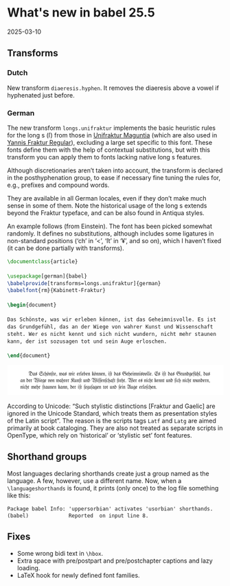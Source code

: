 # What's new in babel 25.5

2025-03-10

## Transforms

### Dutch ###

New transform `diaeresis.hyphen`. It removes the diaeresis above a
vowel if hyphenated just before.
  
### German ###

The new transform `longs.unifraktur` implements the basic heuristic
rules for the long s (ſ) from those in [Unifraktur
Maguntia](https://unifraktur.sourceforge.net/) (which are also used in
[Yannis Fraktur Regular](https://ctan.org/pkg/yfonts-otf)), excluding a
large set specific to this font. These fonts define them with the help
of contextual substitutions, but with this transform you can apply them
to fonts lacking native long s features.

Although discretionaries aren’t taken into account, the transform is
declared in the posthyphenation group, to ease if necessary fine tuning
the rules for, e.g., prefixes and compound words.

They are available in all German locales, even if they don’t make much
sense in some of them. Note the historical usage of the long s extends
beyond the Fraktur typeface, and can be also found in Antiqua styles.

An example follows (from Einstein). The font has been picked somewhat
randomly. It defines no substitutions, although includes some ligatures
in non-standard positions (‘ch’ in ‘<’, ‘ſt’ in ‘¥’, and so on), which I
haven’t fixed (it can be done partially with transforms).

```tex
\documentclass{article}

\usepackage[german]{babel}
\babelprovide[transforms=longs.unifraktur]{german}
\babelfont{rm}{Kabinett-Fraktur}

\begin{document}

Das Schönste, was wir erleben können, ist das Geheimnisvolle. Es ist
das Grundgefühl, das an der Wiege von wahrer Kunst und Wissenschaft
steht. Wer es nicht kennt und sich nicht wundern, nicht mehr staunen
kann, der ist sozusagen tot und sein Auge erloschen.

\end{document}
```
![](../media/fraktur-einstein.png)

According to Unicode: “Such stylistic distinctions [Fraktur and Gaelic]
are ignored in the Unicode Standard, which treats them as presentation
styles of the Latin script”. The reason is the scripts tags `Latf` and
`Latg` are aimed primarily at book cataloging. They are also not treated
as separate scripts in OpenType, which rely on ‘historical’ or ‘stylistic
set’ font features.

## Shorthand groups

Most languages declaring shorthands create just a group named as the
language. A few, however, use a different name. Now, when a
`\languageshorthands` is found, it prints (only once) to the log file
something like this:
```
Package babel Info: 'uppersorbian' activates 'usorbian' shorthands.
(babel)             Reported  on input line 8.
```

## Fixes

* Some wrong bidi text in `\hbox`.
* Extra space with pre/postpart and pre/postchapter captions and lazy loading. 
* LaTeX hook for newly defined font families.